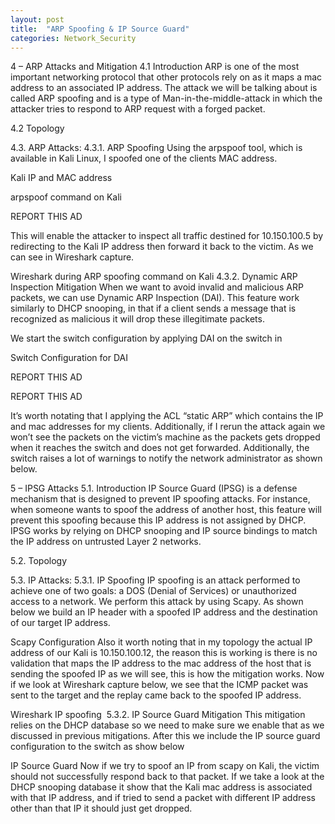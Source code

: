 ```yaml
---
layout: post
title:  "ARP Spoofing & IP Source Guard"
categories: Network_Security
---
```


4 –      ARP Attacks and Mitigation
4.1  Introduction
ARP is one of the most important networking protocol that other protocols rely on as it maps a mac address to an associated IP address. The attack we will be talking about is called ARP spoofing and is a type of Man-in-the-middle-attack in which the attacker tries to respond to ARP request with a forged packet.

4.2   Topology

4.3.   ARP Attacks:
4.3.1.           ARP Spoofing
Using the arpspoof tool, which is available in Kali Linux, I spoofed one of the clients MAC address.


Kali IP and MAC address﻿

arpspoof command on Kali

REPORT THIS AD

This will enable the attacker to inspect all traffic destined for 10.150.100.5 by redirecting to the Kali IP address then forward it back to the victim. As we can see in Wireshark capture.


Wireshark during ARP spoofing command on Kali﻿
4.3.2.           Dynamic ARP Inspection Mitigation
When we want to avoid invalid and malicious ARP packets, we can use Dynamic ARP Inspection (DAI). This feature work similarly to DHCP snooping, in that if a client sends a message that is recognized as malicious it will drop these illegitimate packets.

We start the switch configuration by applying DAI on the switch in


Switch Configuration for DAI


REPORT THIS AD

REPORT THIS AD

It’s worth notating that I applying the ACL “static ARP” which contains the IP and mac addresses for my clients.  Additionally, if I rerun the attack again we won’t see the packets on the victim’s machine as the packets gets dropped when it reaches the switch and does not get forwarded.  Additionally, the switch raises a lot of warnings to notify the network administrator as shown below.


5 –      IPSG Attacks
5.1.   Introduction
IP Source Guard (IPSG) is a defense mechanism that is designed to prevent IP spoofing attacks. For instance, when someone wants to spoof the address of another host, this feature will prevent this spoofing because this IP address is not assigned by DHCP. IPSG works by relying on DHCP snooping and IP source bindings to match the IP address on untrusted Layer 2 networks.   

5.2.   Topology

5.3.   IP Attacks:
5.3.1.           IP Spoofing
IP spoofing is an attack performed to achieve one of two goals: a DOS (Denial of Services) or unauthorized access to a network. We perform this attack by using Scapy. As shown below we build an IP header with a spoofed IP address and the destination of our target IP address.


Scapy Configuration
Also it worth noting that in my topology the actual IP address of our Kali is 10.150.100.12, the reason this is working is there is no validation that maps the IP address to the mac address of the host that is sending the spoofed IP as we will see, this is how the mitigation works.  Now if we look at Wireshark capture below, we see that the ICMP packet was sent to the target and the replay came back to the spoofed IP address.


Wireshark IP spoofing ﻿
5.3.2.           IP Source Guard Mitigation
This mitigation relies on the DHCP database so we need to make sure we enable that as we discussed in previous mitigations. After this we include the IP source guard configuration to the switch as show below


IP Source Guard
Now if we try to spoof an IP from scapy on Kali, the victim should not successfully respond back to that packet.  If we take a look at the DHCP snooping database it show that the Kali mac address is associated with that IP address, and if tried to send a packet with different IP address other than that IP it should just get dropped.